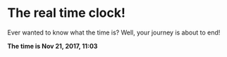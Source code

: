 # The real time clock!

Ever wanted to know what the time is? Well, your journey is about to end!

**The time is Nov 21, 2017, 11:03**